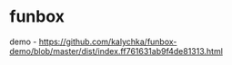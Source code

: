 # funbox

demo - https://github.com/kalychka/funbox-demo/blob/master/dist/index.ff761631ab9f4de81313.html
